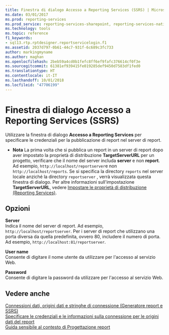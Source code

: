 ```yaml
---
title: Finestra di dialogo Accesso a Reporting Services (SSRS) | Microsoft Docs
ms.date: 03/01/2017
ms.prod: reporting-services
ms.prod_service: reporting-services-sharepoint, reporting-services-native
ms.technology: tools
ms.topic: reference
f1_keywords:
- sql13.rtp.rptdesigner.reportservicelogin.f1
ms.assetid: 2037d797-0b61-44c7-931f-6c689c3fc733
author: markingmyname
ms.author: maghan
ms.openlocfilehash: 2beb59a4cd0b1fefc8ff6ef9fafc376614cf0f3e
ms.sourcegitcommit: 61381ef939415fe019285def9450d7583df1fed0
ms.translationtype: HT
ms.contentlocale: it-IT
ms.lasthandoff: 10/01/2018
ms.locfileid: "47706199"
---
```

# <a name="reporting-services-login-dialog-box-ssrs"></a>Finestra di dialogo Accesso a Reporting Services (SSRS)
  Utilizzare la finestra di dialogo **Accesso a Reporting Services** per specificare le credenziali per la pubblicazione di report nel server di report.  
  
-   **Nota** La prima volta che si pubblica un report in un server di report dopo aver impostato la proprietà di distribuzione **TargetServerURL** per un progetto, verificare che il nome del server includa **server** e non **report**. Ad esempio, `http://localhost/reportserver`e non `http://localhost/reports`. Se si specifica la directory `reports` nel server locale anziché la directory `reportserver` , verrà visualizzata questa finestra di dialogo. Per altre informazioni sull'impostazione **TargetServerURL**, vedere [Impostare le proprietà di distribuzione &#40;Reporting Services&#41;](../../reporting-services/tools/set-deployment-properties-reporting-services.md).  
  
## <a name="options"></a>Opzioni  
 **Server**  
 Indica il nome del server di report. Ad esempio, `http://localhost/reportserver`. Per i server di report che utilizzano una porta diversa da quella predefinita, ovvero 80, includere il numero di porta. Ad esempio, `http://localhost:81/reportserver`.  
  
 **User name**  
 Consente di digitare il nome utente da utilizzare per l'accesso al servizio Web.  
  
 **Password**  
 Consente di digitare la password da utilizzare per l'accesso al servizio Web.  
  
## <a name="see-also"></a>Vedere anche  
 [Connessioni dati, origini dati e stringhe di connessione &#40;Generatore report e SSRS&#41;](../../reporting-services/report-data/data-connections-data-sources-and-connection-strings-report-builder-and-ssrs.md)   
 [Specificare le credenziali e le informazioni sulla connessione per le origini dati del report](../../reporting-services/report-data/specify-credential-and-connection-information-for-report-data-sources.md)   
 [Guida sensibile al contesto di Progettazione report](../../reporting-services/tools/report-designer-f1-help.md)  
  
  
